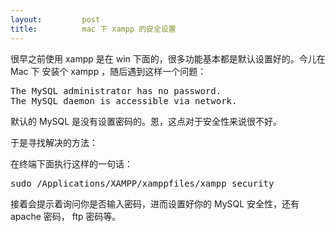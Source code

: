 ```yaml
---
layout:         post
title:          mac 下 xampp 的安全设置
---
```

很早之前使用 xampp 是在 win 下面的，很多功能基本都是默认设置好的。今儿在 Mac 下
安装个 xampp ，随后遇到这样一个问题：
<pre class="js" name="colorcode">
The MySQL administrator has no password.
The MySQL daemon is accessible via network.
</pre>
默认的 MySQL 是没有设置密码的。恩，这点对于安全性来说很不好。

于是寻找解决的方法：

在终端下面执行这样的一句话：
<pre class="js" name="colorcode">
sudo /Applications/XAMPP/xamppfiles/xampp security
</pre>
接着会提示着询问你是否输入密码，进而设置好你的 MySQL 安全性，还有 apache 密码，
ftp 密码等。

